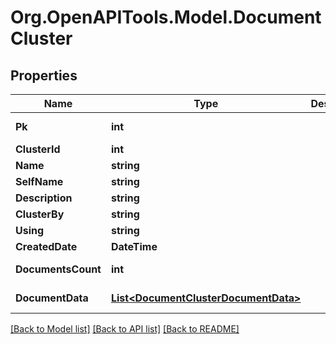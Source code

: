 
# Org.OpenAPITools.Model.DocumentCluster

## Properties

Name | Type | Description | Notes
------------ | ------------- | ------------- | -------------
**Pk** | **int** |  | [optional] [readonly] 
**ClusterId** | **int** |  | [optional] 
**Name** | **string** |  | 
**SelfName** | **string** |  | 
**Description** | **string** |  | 
**ClusterBy** | **string** |  | 
**Using** | **string** |  | 
**CreatedDate** | **DateTime** |  | [optional] 
**DocumentsCount** | **int** |  | [optional] [readonly] 
**DocumentData** | [**List&lt;DocumentClusterDocumentData&gt;**](DocumentClusterDocumentData.md) |  | [optional] [readonly] 

[[Back to Model list]](../README.md#documentation-for-models)
[[Back to API list]](../README.md#documentation-for-api-endpoints)
[[Back to README]](../README.md)


